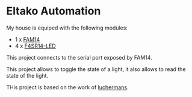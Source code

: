 Eltako Automation
=================

My house is equiped with the following modules:
  - 1 x [FAM14](https://www.eltako.com/en/product/professional-smart-home-en/series-14-rs485-bus-rail-mounted-devices-for-the-centralised-wireless-building-installation/fam14/)
  - 4 x [F4SR14-LED](https://www.eltako.com/en/product/professional-smart-home-en/series-14-rs485-bus-rail-mounted-devices-for-the-centralised-wireless-building-installation/f4sr14-led/)

This project connects to the serial port exposed by FAM14.

This project allows to toggle the state of a light, it also allows to read the state of the light.

THis project is based on the work of [luchermans](https://github.com/luchermans/el-tako_home).